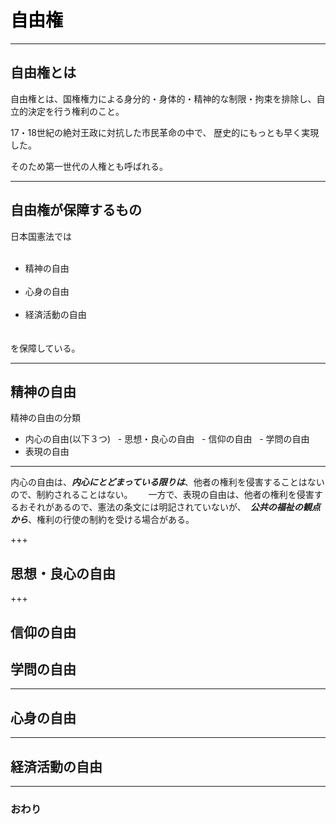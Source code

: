 # <span style="color: Black; ">自由権</span>

---
## 自由権とは

自由権とは、国権権力による身分的・身体的・精神的な制限・拘束を排除し、自立的決定を行う権利のこと。

17・18世紀の絶対王政に対抗した市民革命の中で、 歴史的にもっとも早く実現した。

そのため第一世代の人権とも呼ばれる。

---
## 自由権が保障するもの

日本国憲法では  
   <ul>
   <li>精神の自由</li>
   <li>心身の自由</li>
   <li>経済活動の自由</li>　
   </ul>
   を保障している。

---
## 精神の自由

精神の自由の分類
- 内心の自由(以下３つ)
    - 思想・良心の自由
    - 信仰の自由
    - 学問の自由  
- 表現の自由  

---

内心の自由は、___内心にとどまっている限りは___、他者の権利を侵害することはないので、制約されることはない。　　
一方で、表現の自由は、他者の権利を侵害するおそれがあるので、憲法の条文には明記されていないが、　___公共の福祉の観点から___、権利の行使の制約を受ける場合がある。

+++
## 思想・良心の自由


+++
## 信仰の自由


## 学問の自由

---
## 心身の自由





---
## 経済活動の自由







---
### おわり
